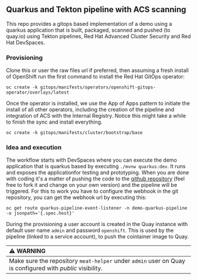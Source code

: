 ## Quarkus and Tekton pipeline with ACS scanning

This repo provides a gitops based implementation of a demo using a quarkus application that is built, packaged, scanned and pushed (to quay.io) using Tekton pipelines, Red Hat Advanced Cluster Security and Red Hat DevSpaces.


### Provisioning
Clone this or user the raw files url if preferred, then assuming a fresh install of OpenShift run the first command to install the Red Hat GitOps operator:

```
oc create -k gitops/manifests/operators/openshift-gitops-operator/overlays/latest
```

Once the operator is installed, we use the App of Apps pattern to initiate the install of all other operators, including the creation of the pipeline and integration of ACS with the Internal Registry. Notice this might take a while to finish the sync and install everything.

```
oc create -k gitops/manifests/cluster/bootstrap/base
```

### Idea and execution

The workflow starts with DevSpaces where you can execute the demo application that is quarkus based by executing `./mvnw quarkus:dev`. It runs and exposes the applicationfor testing and prototyping. When you are done with coding it's a matter of pushing the code to the [github repository](https://github.com/samueltauil/quarkus-meat-helper) (feel free to fork it and change on your own version) and the pipeline will be triggered.
For this to work you have to configure the webhook in the git repository, you can get the webhook url by executing this:

```
oc get route quarkus-pipeline-event-listener -n demo-quarkus-pipeline -o jsonpath='{.spec.host}'
```

During the provisioning a user account is created in the Quay instance with default user name `admin` and password `openshift`. This is used by the pipeline (linked to a service account), to push the cointainer image to Quay.

| :warning: WARNING           |
|:----------------------------|
| Make sure the repository `meat-helper` under `admin` user on Quay is configured with *public* visibility.     |


